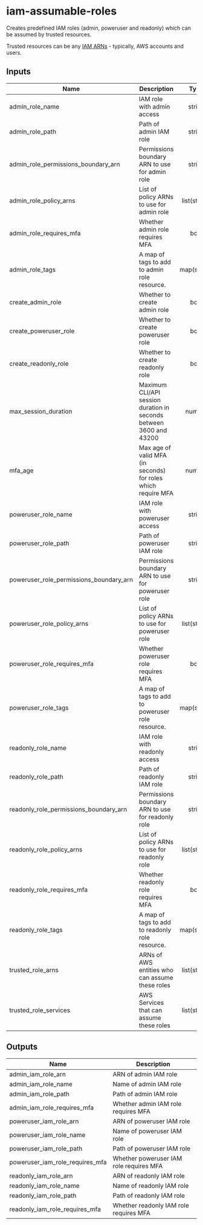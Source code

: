 # iam-assumable-roles

Creates predefined IAM roles (admin, poweruser and readonly) which can be assumed by trusted resources.

Trusted resources can be any [IAM ARNs](https://docs.aws.amazon.com/IAM/latest/UserGuide/reference_identifiers.html#identifiers-arns) - typically, AWS accounts and users.

<!-- BEGINNING OF PRE-COMMIT-TERRAFORM DOCS HOOK -->
## Inputs

| Name | Description | Type | Default | Required |
|------|-------------|:----:|:-----:|:-----:|
| admin\_role\_name | IAM role with admin access | string | `"admin"` | no |
| admin\_role\_path | Path of admin IAM role | string | `"/"` | no |
| admin\_role\_permissions\_boundary\_arn | Permissions boundary ARN to use for admin role | string | `""` | no |
| admin\_role\_policy\_arns | List of policy ARNs to use for admin role | list(string) | `[ "arn:aws:iam::aws:policy/AdministratorAccess" ]` | no |
| admin\_role\_requires\_mfa | Whether admin role requires MFA | bool | `"true"` | no |
| admin\_role\_tags | A map of tags to add to admin role resource. | map(string) | `{}` | no |
| create\_admin\_role | Whether to create admin role | bool | `"false"` | no |
| create\_poweruser\_role | Whether to create poweruser role | bool | `"false"` | no |
| create\_readonly\_role | Whether to create readonly role | bool | `"false"` | no |
| max\_session\_duration | Maximum CLI/API session duration in seconds between 3600 and 43200 | number | `"3600"` | no |
| mfa\_age | Max age of valid MFA \(in seconds\) for roles which require MFA | number | `"86400"` | no |
| poweruser\_role\_name | IAM role with poweruser access | string | `"poweruser"` | no |
| poweruser\_role\_path | Path of poweruser IAM role | string | `"/"` | no |
| poweruser\_role\_permissions\_boundary\_arn | Permissions boundary ARN to use for poweruser role | string | `""` | no |
| poweruser\_role\_policy\_arns | List of policy ARNs to use for poweruser role | list(string) | `[ "arn:aws:iam::aws:policy/PowerUserAccess" ]` | no |
| poweruser\_role\_requires\_mfa | Whether poweruser role requires MFA | bool | `"true"` | no |
| poweruser\_role\_tags | A map of tags to add to poweruser role resource. | map(string) | `{}` | no |
| readonly\_role\_name | IAM role with readonly access | string | `"readonly"` | no |
| readonly\_role\_path | Path of readonly IAM role | string | `"/"` | no |
| readonly\_role\_permissions\_boundary\_arn | Permissions boundary ARN to use for readonly role | string | `""` | no |
| readonly\_role\_policy\_arns | List of policy ARNs to use for readonly role | list(string) | `[ "arn:aws:iam::aws:policy/ReadOnlyAccess" ]` | no |
| readonly\_role\_requires\_mfa | Whether readonly role requires MFA | bool | `"true"` | no |
| readonly\_role\_tags | A map of tags to add to readonly role resource. | map(string) | `{}` | no |
| trusted\_role\_arns | ARNs of AWS entities who can assume these roles | list(string) | `[]` | no |
| trusted\_role\_services | AWS Services that can assume these roles | list(string) | `[]` | no |

## Outputs

| Name | Description |
|------|-------------|
| admin\_iam\_role\_arn | ARN of admin IAM role |
| admin\_iam\_role\_name | Name of admin IAM role |
| admin\_iam\_role\_path | Path of admin IAM role |
| admin\_iam\_role\_requires\_mfa | Whether admin IAM role requires MFA |
| poweruser\_iam\_role\_arn | ARN of poweruser IAM role |
| poweruser\_iam\_role\_name | Name of poweruser IAM role |
| poweruser\_iam\_role\_path | Path of poweruser IAM role |
| poweruser\_iam\_role\_requires\_mfa | Whether poweruser IAM role requires MFA |
| readonly\_iam\_role\_arn | ARN of readonly IAM role |
| readonly\_iam\_role\_name | Name of readonly IAM role |
| readonly\_iam\_role\_path | Path of readonly IAM role |
| readonly\_iam\_role\_requires\_mfa | Whether readonly IAM role requires MFA |

<!-- END OF PRE-COMMIT-TERRAFORM DOCS HOOK -->
